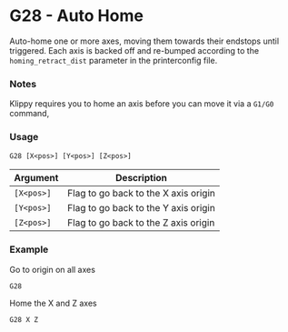 # G28 - Auto Home

Auto-home one or more axes, moving them towards their endstops until triggered. Each axis is backed off and re-bumped according to the `homing_retract_dist` parameter in the printerconfig file.


### Notes

Klippy requires you to home an axis before you can move it via a `G1/G0` command,


### Usage

``` G28 [X<pos>] [Y<pos>] [Z<pos>] ```

| Argument  | Description |
| --------- | ----------- |
| `[X<pos>]` | Flag to go back to the X axis origin |
| `[Y<pos>]` | Flag to go back to the Y axis origin |
| `[Z<pos>]` | Flag to go back to the Z axis origin |


### Example

Go to origin on all axes
```
G28
```

Home the X and Z axes
```
G28 X Z
```
